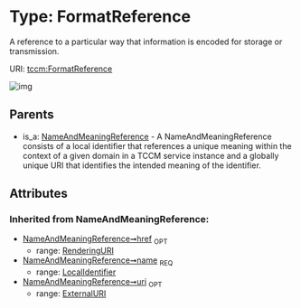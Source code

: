 
# Type: FormatReference


A reference to a particular way that information is encoded for storage or transmission.

URI: [tccm:FormatReference](https://hotecosystem.org/tccm/FormatReference)


![img](http://yuml.me/diagram/nofunky;dir:TB/class/[NameAndMeaningReference],[NameAndMeaningReference]^-[FormatReference&#124;name(i):LocalIdentifier;uri(i):ExternalURI%20%3F;href(i):RenderingURI%20%3F])

## Parents

 *  is_a: [NameAndMeaningReference](NameAndMeaningReference.md) - A NameAndMeaningReference consists of a local identifier that references a unique meaning within the context of a given domain in a TCCM service instance and a globally unique URI that identifies the intended meaning of the identifier.

## Attributes


### Inherited from NameAndMeaningReference:

 * [NameAndMeaningReference➞href](NameAndMeaningReference_href.md)  <sub>OPT</sub>
    * range: [RenderingURI](types/RenderingURI.md)
 * [NameAndMeaningReference➞name](NameAndMeaningReference_name.md)  <sub>REQ</sub>
    * range: [LocalIdentifier](types/LocalIdentifier.md)
 * [NameAndMeaningReference➞uri](NameAndMeaningReference_uri.md)  <sub>OPT</sub>
    * range: [ExternalURI](types/ExternalURI.md)
